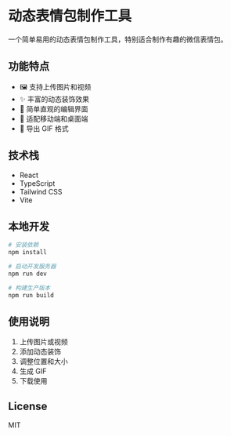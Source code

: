 # 动态表情包制作工具

一个简单易用的动态表情包制作工具，特别适合制作有趣的微信表情包。

## 功能特点

- 🖼️ 支持上传图片和视频
- ✨ 丰富的动态装饰效果
- 🎨 简单直观的编辑界面
- 📱 适配移动端和桌面端
- 💾 导出 GIF 格式

## 技术栈

- React
- TypeScript
- Tailwind CSS
- Vite

## 本地开发

```bash
# 安装依赖
npm install

# 启动开发服务器
npm run dev

# 构建生产版本
npm run build
```

## 使用说明

1. 上传图片或视频
2. 添加动态装饰
3. 调整位置和大小
4. 生成 GIF
5. 下载使用

## License

MIT 